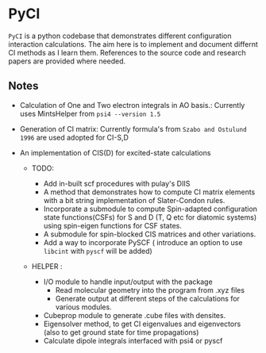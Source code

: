 # PyCI

`PyCI` is a python codebase that demonstrates different configuration interaction calculations. The aim here is to implement and document differnt CI methods as I learn them. References to the source code and research papers are provided where needed.  

## Notes
- Calculation of One and Two electron integrals in AO basis.: Currently uses MintsHelper from `psi4 --version 1.5`
- Generation of CI matrix: Currently formula's from `Szabo and Ostulund 1996` are used adopted for CI-S,D
- An implementation of CIS(D) for excited-state calculations   

    - TODO: 
        - Add in-built scf procedures with pulay's DIIS
        - A method that demonstrates how to compute CI matrix elements with a bit string implementation of Slater-Condon rules.  
        - Incorporate a submodule to compute Spin-adapted configuration state functions(CSFs) for S and D (T, Q etc for diatomic systems) using spin-eigen functions for CSF states. 
        - A submodule for spin-blocked CIS matrices and other variations.
        - Add a way to incorporate PySCF ( introduce an option to use `libcint` with `pyscf` will be added)

    - HELPER :
        - I/O module to handle input/output with the package
            - Read molecular geometry into the program from .xyz files
            - Generate output at different steps of the calculations for various modules.
        - Cubeprop module to generate .cube files with densites.
        - Eigensolver method, to get CI eigenvalues and eigenvectors (also to get ground state for time propagations)
        - Calculate dipole integrals interfaced with psi4 or pyscf
        